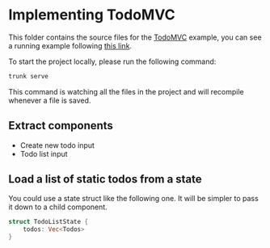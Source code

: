 # Implementing TodoMVC

This folder contains the source files for the [TodoMVC](https://todomvc.com/) example, you
can see a running example following [this link](https://todomvc.com/examples/react/#/).

To start the project locally, please run the following command:

```sh
trunk serve
```

This command is watching all the files in the project and will recompile whenever a file is saved.

## Extract components

- Create new todo input
- Todo list input

## Load a list of static todos from a state

You could use a state struct like the following one. It will be simpler to pass it down
to a child component.

```rust
struct TodoListState {
    todos: Vec<Todos>
}
```

